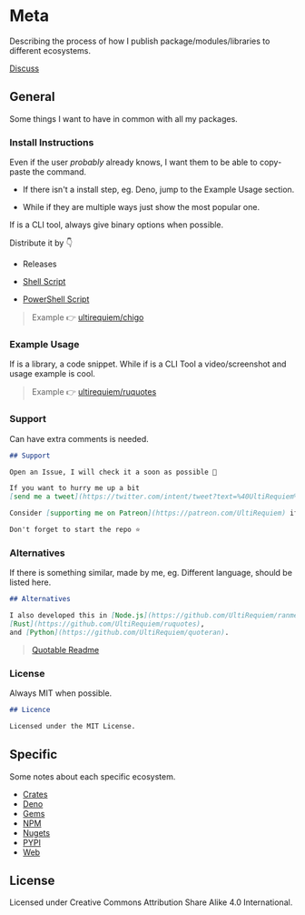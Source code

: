 # Meta

Describing the process of how I publish package/modules/libraries to different
ecosystems.

[Discuss](https://ultirequiem.com/discord)

## General

Some things I want to have in common with all my packages.

### Install Instructions

Even if the user _probably_ already knows, I want them to be able to copy-paste
the command.

- If there isn't a install step, eg. Deno, jump to the Example Usage section.

- While if they are multiple ways just show the most popular one.

If is a CLI tool, always give binary options when possible.

Distribute it by 👇

- Releases

- [Shell Script](https://shellscript.sh)

- [PowerShell Script](https://docs.microsoft.com/en-us/powershell/scripting/overview)

> Example 👉 [ultirequiem/chigo](https://github.com/UltiRequiem/chigo)

### Example Usage

If is a library, a code snippet. While if is a CLI Tool a video/screenshot and
usage example is cool.

> Example 👉 [ultirequiem/ruquotes](https://github.com/UltiRequiem/ruquotes)

### Support

Can have extra comments is needed.

```markdown
## Support

Open an Issue, I will check it a soon as possible 👀

If you want to hurry me up a bit
[send me a tweet](https://twitter.com/intent/tweet?text=%40UltiRequiem%20) 😆

Consider [supporting me on Patreon](https://patreon.com/UltiRequiem) if you like my work 🚀

Don't forget to start the repo ⭐
```

### Alternatives

If there is something similar, made by me, eg. Different language, should be
listed here.

```markdown
## Alternatives

I also developed this in [Node.js](https://github.com/UltiRequiem/ranmess),
[Rust](https://github.com/UltiRequiem/ruquotes),
and [Python](https://github.com/UltiRequiem/quoteran).
```

> [Quotable Readme](https://github.com/UltiRequiem/quotable)

### License

Always MIT when possible.

```markdown
## Licence

Licensed under the MIT License.
```

## Specific

Some notes about each specific ecosystem.

- [Crates](./crates)
- [Deno](./deno)
- [Gems](./gems)
- [NPM](./npm)
- [Nugets](./nugets)
- [PYPI](./pypi)
- [Web](./web)

## License

Licensed under Creative Commons Attribution Share Alike 4.0 International.
